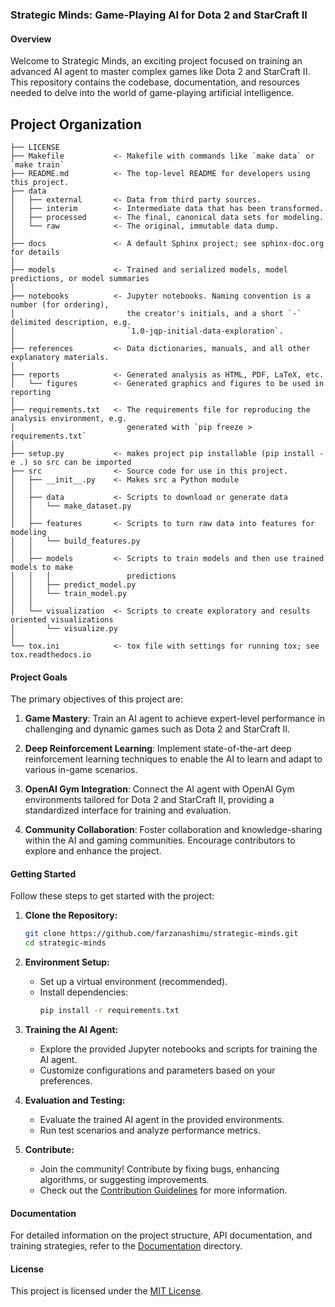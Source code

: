 ### Strategic Minds: Game-Playing AI for Dota 2 and StarCraft II

#### Overview

Welcome to Strategic Minds, an exciting project focused on training an advanced AI agent to master complex games like Dota 2 and StarCraft II. This repository contains the codebase, documentation, and resources needed to delve into the world of game-playing artificial intelligence.


Project Organization
------------

    ├── LICENSE
    ├── Makefile           <- Makefile with commands like `make data` or `make train`
    ├── README.md          <- The top-level README for developers using this project.
    ├── data
    │   ├── external       <- Data from third party sources.
    │   ├── interim        <- Intermediate data that has been transformed.
    │   ├── processed      <- The final, canonical data sets for modeling.
    │   └── raw            <- The original, immutable data dump.
    │
    ├── docs               <- A default Sphinx project; see sphinx-doc.org for details
    │
    ├── models             <- Trained and serialized models, model predictions, or model summaries
    │
    ├── notebooks          <- Jupyter notebooks. Naming convention is a number (for ordering),
    │                         the creator's initials, and a short `-` delimited description, e.g.
    │                         `1.0-jqp-initial-data-exploration`.
    │
    ├── references         <- Data dictionaries, manuals, and all other explanatory materials.
    │
    ├── reports            <- Generated analysis as HTML, PDF, LaTeX, etc.
    │   └── figures        <- Generated graphics and figures to be used in reporting
    │
    ├── requirements.txt   <- The requirements file for reproducing the analysis environment, e.g.
    │                         generated with `pip freeze > requirements.txt`
    │
    ├── setup.py           <- makes project pip installable (pip install -e .) so src can be imported
    ├── src                <- Source code for use in this project.
    │   ├── __init__.py    <- Makes src a Python module
    │   │
    │   ├── data           <- Scripts to download or generate data
    │   │   └── make_dataset.py
    │   │
    │   ├── features       <- Scripts to turn raw data into features for modeling
    │   │   └── build_features.py
    │   │
    │   ├── models         <- Scripts to train models and then use trained models to make
    │   │   │                 predictions
    │   │   ├── predict_model.py
    │   │   └── train_model.py
    │   │
    │   └── visualization  <- Scripts to create exploratory and results oriented visualizations
    │       └── visualize.py
    │
    └── tox.ini            <- tox file with settings for running tox; see tox.readthedocs.io



#### Project Goals

The primary objectives of this project are:

1. **Game Mastery**: Train an AI agent to achieve expert-level performance in challenging and dynamic games such as Dota 2 and StarCraft II.

2. **Deep Reinforcement Learning**: Implement state-of-the-art deep reinforcement learning techniques to enable the AI to learn and adapt to various in-game scenarios.

3. **OpenAI Gym Integration**: Connect the AI agent with OpenAI Gym environments tailored for Dota 2 and StarCraft II, providing a standardized interface for training and evaluation.

4. **Community Collaboration**: Foster collaboration and knowledge-sharing within the AI and gaming communities. Encourage contributors to explore and enhance the project.

#### Getting Started

Follow these steps to get started with the project:

1. **Clone the Repository:**
   ```bash
   git clone https://github.com/farzanashimu/strategic-minds.git
   cd strategic-minds
   ```

2. **Environment Setup:**
   - Set up a virtual environment (recommended).
   - Install dependencies:
     ```bash
     pip install -r requirements.txt
     ```

3. **Training the AI Agent:**
   - Explore the provided Jupyter notebooks and scripts for training the AI agent.
   - Customize configurations and parameters based on your preferences.

4. **Evaluation and Testing:**
   - Evaluate the trained AI agent in the provided environments.
   - Run test scenarios and analyze performance metrics.

5. **Contribute:**
   - Join the community! Contribute by fixing bugs, enhancing algorithms, or suggesting improvements.
   - Check out the [Contribution Guidelines](CONTRIBUTING.md) for more information.

#### Documentation

For detailed information on the project structure, API documentation, and training strategies, refer to the [Documentation](docs/) directory.

#### License

This project is licensed under the [MIT License](LICENSE).


